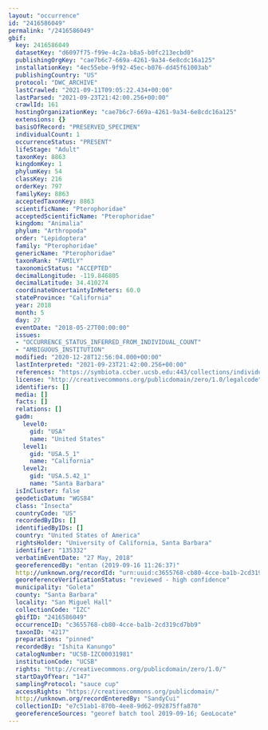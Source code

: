 ```yaml
---
layout: "occurrence"
id: "2416586049"
permalink: "/2416586049"
gbif:
  key: 2416586049
  datasetKey: "d6097f75-f99e-4c2a-b8a5-b0fc213ecbd0"
  publishingOrgKey: "cae7b6c7-669a-4261-9a34-6e8cdc16a125"
  installationKey: "4ec55ebe-9f92-45ec-b076-dd45f61003ab"
  publishingCountry: "US"
  protocol: "DWC_ARCHIVE"
  lastCrawled: "2021-09-11T09:05:22.434+00:00"
  lastParsed: "2021-09-23T21:42:00.256+00:00"
  crawlId: 161
  hostingOrganizationKey: "cae7b6c7-669a-4261-9a34-6e8cdc16a125"
  extensions: {}
  basisOfRecord: "PRESERVED_SPECIMEN"
  individualCount: 1
  occurrenceStatus: "PRESENT"
  lifeStage: "Adult"
  taxonKey: 8863
  kingdomKey: 1
  phylumKey: 54
  classKey: 216
  orderKey: 797
  familyKey: 8863
  acceptedTaxonKey: 8863
  scientificName: "Pterophoridae"
  acceptedScientificName: "Pterophoridae"
  kingdom: "Animalia"
  phylum: "Arthropoda"
  order: "Lepidoptera"
  family: "Pterophoridae"
  genericName: "Pterophoridae"
  taxonRank: "FAMILY"
  taxonomicStatus: "ACCEPTED"
  decimalLongitude: -119.846805
  decimalLatitude: 34.410274
  coordinateUncertaintyInMeters: 60.0
  stateProvince: "California"
  year: 2018
  month: 5
  day: 27
  eventDate: "2018-05-27T00:00:00"
  issues:
  - "OCCURRENCE_STATUS_INFERRED_FROM_INDIVIDUAL_COUNT"
  - "AMBIGUOUS_INSTITUTION"
  modified: "2020-12-28T12:56:04.000+00:00"
  lastInterpreted: "2021-09-23T21:42:00.256+00:00"
  references: "https://symbiota.ccber.ucsb.edu:443/collections/individual/index.php?occid=135332"
  license: "http://creativecommons.org/publicdomain/zero/1.0/legalcode"
  identifiers: []
  media: []
  facts: []
  relations: []
  gadm:
    level0:
      gid: "USA"
      name: "United States"
    level1:
      gid: "USA.5_1"
      name: "California"
    level2:
      gid: "USA.5.42_1"
      name: "Santa Barbara"
  isInCluster: false
  geodeticDatum: "WGS84"
  class: "Insecta"
  countryCode: "US"
  recordedByIDs: []
  identifiedByIDs: []
  country: "United States of America"
  rightsHolder: "University of California, Santa Barbara"
  identifier: "135332"
  verbatimEventDate: "27 May, 2018"
  georeferencedBy: "entan (2019-09-16 11:26:37)"
  http://unknown.org/recordId: "urn:uuid:c3655768-cb80-4cce-ba1b-2cd319cd7bb9"
  georeferenceVerificationStatus: "reviewed - high confidence"
  municipality: "Goleta"
  county: "Santa Barbara"
  locality: "San Miguel Hall"
  collectionCode: "IZC"
  gbifID: "2416586049"
  occurrenceID: "c3655768-cb80-4cce-ba1b-2cd319cd7bb9"
  taxonID: "4217"
  preparations: "pinned"
  recordedBy: "Ishita Kanungo"
  catalogNumber: "UCSB-IZC00031981"
  institutionCode: "UCSB"
  rights: "http://creativecommons.org/publicdomain/zero/1.0/"
  startDayOfYear: "147"
  samplingProtocol: "sauce cup"
  accessRights: "https://creativecommons.org/publicdomain/"
  http://unknown.org/recordEnteredBy: "SandyCui"
  collectionID: "e7c51ab1-870b-4ee8-9d62-092875ffa870"
  georeferenceSources: "georef batch tool 2019-09-16; GeoLocate"
---
```

